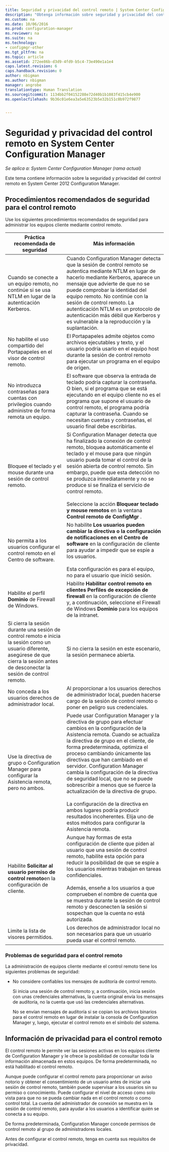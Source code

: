 ```yaml
---
title: Seguridad y privacidad del control remoto | System Center Configuration Manager
description: "Obtenga información sobre seguridad y privacidad del control remoto en System Center Configuration Manager."
ms.custom: na
ms.date: 10/06/2016
ms.prod: configuration-manager
ms.reviewer: na
ms.suite: na
ms.technology:
- configmgr-other
ms.tgt_pltfrm: na
ms.topic: article
ms.assetid: 272ee86b-d3d9-4fd9-b5c4-73e490e1a1e4
caps.latest.revision: 6
caps.handback.revision: 0
author: nbigman
ms.author: nbigman
manager: angrobe
translationtype: Human Translation
ms.sourcegitcommit: 1134bb2f04152288e72d40b1b1083f415cb4e900
ms.openlocfilehash: 9b36c01e6ea3a5e63523b5e32b151c0b972f9877


---
```

# <a name="security-and-privacy-for-remote-control-in-system-center-configuration-manager"></a>Seguridad y privacidad del control remoto en System Center Configuration Manager

*Se aplica a: System Center Configuration Manager (rama actual)*

Este tema contiene información sobre la seguridad y privacidad del control remoto en System Center 2012 Configuration Manager.  

##  <a name="a-namebkmksecurityhardwareinventorya-security-best-practices-for-remote-control"></a><a name="BKMK_Security_HardwareInventory"></a> Procedimientos recomendados de seguridad para el control remoto  
 Use los siguientes procedimientos recomendados de seguridad para administrar los equipos cliente mediante control remoto.  

|Práctica recomendada de seguridad|Más información|  
|----------------------------|----------------------|  
|Cuando se conecte a un equipo remoto, no continúe si se usa NTLM en lugar de la autenticación Kerberos.|Cuando Configuration Manager detecta que la sesión de control remoto se autentica mediante NTLM en lugar de hacerlo mediante Kerberos, aparece un mensaje que advierte de que no se puede comprobar la identidad del equipo remoto. No continúe con la sesión de control remoto. La autenticación NTLM es un protocolo de autenticación más débil que Kerberos y es vulnerable a la reproducción y la suplantación.|  
|No habilite el uso compartido del Portapapeles en el visor de control remoto.|El Portapapeles admite objetos como archivos ejecutables y texto, y el usuario podría usarlo en el equipo host durante la sesión de control remoto para ejecutar un programa en el equipo de origen.|  
|No introduzca contraseñas para cuentas con privilegios cuando administre de forma remota un equipo.|El software que observa la entrada de teclado podría capturar la contraseña. O bien, si el programa que se está ejecutando en el equipo cliente no es el programa que supone el usuario de control remoto, el programa podría capturar la contraseña. Cuando se necesitan cuentas y contraseñas, el usuario final debe escribirlas.|  
|Bloquee el teclado y el mouse durante una sesión de control remoto.|Si Configuration Manager detecta que ha finalizado la conexión de control remoto, bloquea automáticamente el teclado y el mouse para que ningún usuario pueda tomar el control de la sesión abierta de control remoto. Sin embargo, puede que esta detección no se produzca inmediatamente y no se produce si se finaliza el servicio de control remoto.<br /><br /> Seleccione la acción **Bloquear teclado y mouse remotos** en la ventana **Control remoto de ConfigMgr** .|  
|No permita a los usuarios configurar el control remoto en el Centro de software.|No habilite **Los usuarios pueden cambiar la directiva o la configuración de notificaciones en el Centro de software** en la configuración de cliente para ayudar a impedir que se espíe a los usuarios.<br /><br /> Esta configuración es para el equipo, no para el usuario que inició sesión.|  
|Habilite el perfil **Dominio** de Firewall de Windows.|Habilite **Habilitar control remoto en clientes Perfiles de excepción de firewall** en la configuración de cliente y, a continuación, seleccione el Firewall de Windows **Dominio** para los equipos de la intranet.|  
|Si cierra la sesión durante una sesión de control remoto e inicia la sesión como un usuario diferente, asegúrese de que cierra la sesión antes de desconectar la sesión de control remoto.|Si no cierra la sesión en este escenario, la sesión permanece abierta.|  
|No conceda a los usuarios derechos de administrador local.|Al proporcionar a los usuarios derechos de administrador local, pueden hacerse cargo de la sesión de control remoto o poner en peligro sus credenciales.|  
|Use la directiva de grupo o Configuration Manager para configurar la Asistencia remota, pero no ambos.|Puede usar Configuration Manager y la directiva de grupo para efectuar cambios en la configuración de la Asistencia remota. Cuando se actualiza la directiva de grupo en el cliente, de forma predeterminada, optimiza el proceso cambiando únicamente las directivas que han cambiado en el servidor. Configuration Manager cambia la configuración de la directiva de seguridad local, que no se puede sobrescribir a menos que se fuerce la actualización de la directiva de grupo.<br /><br /> La configuración de la directiva en ambos lugares podría producir resultados incoherentes. Elija uno de estos métodos para configurar la Asistencia remota.|  
|Habilite **Solicitar al usuario permiso de control remoto**en la configuración de cliente.|Aunque hay formas de esta configuración de cliente que piden al usuario que una sesión de control remoto, habilite esta opción para reducir la posibilidad de que se espíe a los usuarios mientras trabajan en tareas confidenciales.<br /><br /> Además, enseñe a los usuarios a que comprueben el nombre de cuenta que se muestra durante la sesión de control remoto y desconecten la sesión si sospechan que la cuenta no está autorizada.|  
|Limite la lista de visores permitidos.|Los derechos de administrador local no son necesarios para que un usuario pueda usar el control remoto.|  

### <a name="security-issues-for-remote-control"></a>Problemas de seguridad para el control remoto  
 La administración de equipos cliente mediante el control remoto tiene los siguientes problemas de seguridad:  

-   No considere confiables los mensajes de auditoría de control remoto.  

     Si inicia una sesión de control remoto y, a continuación, inicia sesión con unas credenciales alternativas, la cuenta original envía los mensajes de auditoría, no la cuenta que usó las credenciales alternativas.  

     No se envían mensajes de auditoría si se copian los archivos binarios para el control remoto en lugar de instalar la consola de Configuration Manager y, luego, ejecutar el control remoto en el símbolo del sistema.  

##  <a name="a-namebkmkprivacyhardwareinventorya-privacy-information-for-remote-control"></a><a name="BKMK_Privacy_HardwareInventory"></a> Información de privacidad para el control remoto  
 El control remoto le permite ver las sesiones activas en los equipos cliente de Configuration Manager y le ofrece la posibilidad de consultar toda la información almacenada en estos equipos. De forma predeterminada, no está habilitado el control remoto.  

 Aunque puede configurar el control remoto para proporcionar un aviso notorio y obtener el consentimiento de un usuario antes de iniciar una sesión de control remoto, también puede supervisar a los usuarios sin su permiso o conocimiento. Puede configurar el nivel de acceso como solo vista para que no se pueda cambiar nada en el control remoto o como control total. La cuenta del administrador de conexión se muestra en la sesión de control remoto, para ayudar a los usuarios a identificar quién se conecta a su equipo.  

 De forma predeterminada, Configuration Manager concede permisos de control remoto al grupo de administradores locales.  

 Antes de configurar el control remoto, tenga en cuenta sus requisitos de privacidad.  



<!--HONumber=Nov16_HO1-->


